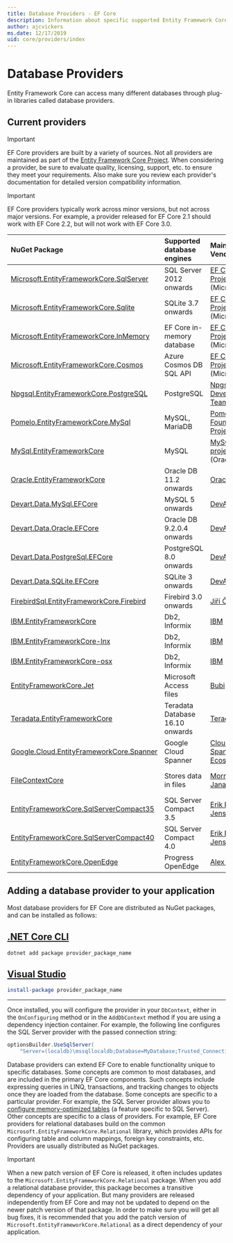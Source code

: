 ```yaml
---
title: Database Providers - EF Core
description: Information about specific supported Entity Framework Core providers and about providers in general
author: ajcvickers
ms.date: 12/17/2019
uid: core/providers/index
---
```


# Database Providers

Entity Framework Core can access many different databases through plug-in libraries called database providers.

## Current providers

> [!IMPORTANT]
> EF Core providers are built by a variety of sources. Not all providers are maintained as part of the [Entity Framework Core Project](https://github.com/dotnet/efcore). When considering a provider, be sure to evaluate quality, licensing, support, etc. to ensure they meet your requirements. Also make sure you review each provider's documentation for detailed version compatibility information.

> [!IMPORTANT]
> EF Core providers typically work across minor versions, but not across major versions. For example, a provider released for EF Core 2.1 should work with EF Core 2.2, but will not work with EF Core 3.0.

| NuGet Package                                                                                                                                                                         | Supported database engines      | Maintainer / Vendor                                                                             | Notes / Requirements                       | Built for version | Useful links                                                                                                                                   |
|:--------------------------------------------------------------------------------------------------------------------------------------------------------------------------------------|:--------------------------------|:------------------------------------------------------------------------------------------------|:-------------------------------------------|:------------------|:-----------------------------------------------------------------------------------------------------------------------------------------------|
| [Microsoft.EntityFrameworkCore.SqlServer](https://www.nuget.org/packages/Microsoft.EntityFrameworkCore.SqlServer)                                                                     | SQL Server 2012 onwards         | [EF Core Project](https://github.com/dotnet/efcore/) (Microsoft)                                |                                            | 6.0               | [docs](xref:core/providers/sql-server/index)                                                                                                   |
| [Microsoft.EntityFrameworkCore.Sqlite](https://www.nuget.org/packages/Microsoft.EntityFrameworkCore.Sqlite)                                                                           | SQLite 3.7 onwards              | [EF Core Project](https://github.com/dotnet/efcore/) (Microsoft)                                |                                            | 6.0               | [docs](xref:core/providers/sqlite/index)                                                                                                       |
| [Microsoft.EntityFrameworkCore.InMemory](https://www.nuget.org/packages/Microsoft.EntityFrameworkCore.InMemory)                                                                       | EF Core in-memory database      | [EF Core Project](https://github.com/dotnet/efcore/) (Microsoft)                                | [Limitations](xref:core/testing/testing-without-the-database#inmemory-provider) | 6.0               | [docs](xref:core/providers/in-memory/index)                                                                                                    |
| [Microsoft.EntityFrameworkCore.Cosmos](https://www.nuget.org/packages/Microsoft.EntityFrameworkCore.Cosmos)                                                                           | Azure Cosmos DB SQL API         | [EF Core Project](https://github.com/dotnet/efcore/) (Microsoft)                                |                                            | 6.0               | [docs](xref:core/providers/cosmos/index)                                                                                                       |
| [Npgsql.EntityFrameworkCore.PostgreSQL](https://www.nuget.org/packages/Npgsql.EntityFrameworkCore.PostgreSQL)                                                                         | PostgreSQL                      | [Npgsql Development Team](https://github.com/npgsql)                                            |                                            | 6.0               | [docs](https://www.npgsql.org/efcore/index.html)                                                                                               |
| [Pomelo.EntityFrameworkCore.MySql](https://www.nuget.org/packages/Pomelo.EntityFrameworkCore.MySql)                                                                                   | MySQL, MariaDB                  | [Pomelo Foundation Project](https://github.com/PomeloFoundation)                                |                                            | 6.0               | [readme](https://github.com/PomeloFoundation/Pomelo.EntityFrameworkCore.MySql/blob/master/README.md)                                           |
| [MySql.EntityFrameworkCore](https://www.nuget.org/packages/MySql.EntityFrameworkCore)                                                                                                 | MySQL                           | [MySQL project](https://dev.mysql.com) (Oracle)                                                 |                                            | 5.0               | [docs](https://dev.mysql.com/doc/connector-net/en/connector-net-entityframework-core.html)                                                     |
| [Oracle.EntityFrameworkCore](https://www.nuget.org/packages/Oracle.EntityFrameworkCore/)                                                                                              | Oracle DB 11.2 onwards          | [Oracle](https://www.oracle.com/technetwork/topics/dotnet/)                                     |                                            | 5.0               | [website](https://www.oracle.com/technetwork/topics/dotnet/)                                                                                   |
| [Devart.Data.MySql.EFCore](https://www.nuget.org/packages/Devart.Data.MySql.EFCore/)                                                                                                  | MySQL 5 onwards                 | [DevArt](https://www.devart.com/)                                                               | Paid                                       | 5.0               | [docs](https://www.devart.com/dotconnect/mysql/docs/)                                                                                          |
| [Devart.Data.Oracle.EFCore](https://www.nuget.org/packages/Devart.Data.Oracle.EFCore/)                                                                                                | Oracle DB 9.2.0.4 onwards       | [DevArt](https://www.devart.com/)                                                               | Paid                                       | 5.0               | [docs](https://www.devart.com/dotconnect/oracle/docs/)                                                                                         |
| [Devart.Data.PostgreSql.EFCore](https://www.nuget.org/packages/Devart.Data.PostgreSql.EFCore/)                                                                                        | PostgreSQL 8.0 onwards          | [DevArt](https://www.devart.com/)                                                               | Paid                                       | 5.0               | [docs](https://www.devart.com/dotconnect/postgresql/docs/)                                                                                     |
| [Devart.Data.SQLite.EFCore](https://www.nuget.org/packages/Devart.Data.SQLite.EFCore/)                                                                                                | SQLite 3 onwards                | [DevArt](https://www.devart.com/)                                                               | Paid                                       | 5.0               | [docs](https://www.devart.com/dotconnect/sqlite/docs/)                                                                                         |
| [FirebirdSql.EntityFrameworkCore.Firebird](https://www.nuget.org/packages/FirebirdSql.EntityFrameworkCore.Firebird/)                                                                  | Firebird 3.0 onwards            | [Jiří Činčura](https://github.com/cincuranet)                                                   |                                            | 5.0               | [docs](https://github.com/FirebirdSQL/NETProvider/blob/master/docs/entity-framework-core.md)                       |
| [IBM.EntityFrameworkCore](https://www.nuget.org/packages/IBM.EntityFrameworkCore)      | Db2, Informix                   | [IBM](https://ibm.com)                                                                          | Paid, Windows                              | 5.0               | [getting started](https://community.ibm.com/community/user/hybriddatamanagement/blogs/michelle-betbadal1/2020/04/29/getting-started-with-ibm-net-provider-for-net-core)                                                           |
| [IBM.EntityFrameworkCore-lnx](https://www.nuget.org/packages/IBM.EntityFrameworkCore-lnx)  | Db2, Informix                   | [IBM](https://ibm.com)                                                                          | Paid, Linux                                | 5.0               | [getting started](https://community.ibm.com/community/user/hybriddatamanagement/blogs/michelle-betbadal1/2020/04/29/getting-started-with-ibm-net-provider-for-net-core)                                                           |
| [IBM.EntityFrameworkCore-osx](https://www.nuget.org/packages/IBM.EntityFrameworkCore-osx)  | Db2, Informix                   | [IBM](https://ibm.com)                                                                          | Paid, macOS                                | 5.0               | [getting started](https://community.ibm.com/community/user/hybriddatamanagement/blogs/michelle-betbadal1/2020/04/29/getting-started-with-ibm-net-provider-for-net-core)                                                           |
| [EntityFrameworkCore.Jet](https://www.nuget.org/packages/EntityFrameworkCore.Jet/)                                                                                                    | Microsoft Access files          | [Bubi](https://github.com/bubibubi)                                                             |                                            | 3.1               | [readme](https://github.com/bubibubi/EntityFrameworkCore.Jet/blob/master/docs/README.md)                                                       |
| [Teradata.EntityFrameworkCore](https://www.nuget.org/packages/Teradata.EntityFrameworkCore/)                                                                                          | Teradata Database 16.10 onwards | [Teradata](https://downloads.teradata.com/download/connectivity/net-data-provider-for-teradata) |                                            | 3.1               | [website](https://www.nuget.org/packages/Teradata.EntityFrameworkCore/)                                                                        |
| [Google.Cloud.EntityFrameworkCore.Spanner](https://github.com/cloudspannerecosystem/dotnet-spanner-entity-framework)                                                                                          | Google Cloud Spanner | [Cloud Spanner Ecosystem](https://github.com/cloudspannerecosystem) |  Currently in preview                         | 3.1               | [tutorial](https://medium.com/google-cloud/google-cloud-spanner-with-entity-framework-core-2ddd16d2b252)                                                                        |
| [FileContextCore](https://www.nuget.org/packages/FileContextCore/)                                                                                                                    | Stores data in files            | [Morris Janatzek](https://github.com/morrisjdev)                                                | For development purposes                   | 3.0               | [readme](https://github.com/morrisjdev/FileContextCore/blob/master/README.md)                                                                  |
| [EntityFrameworkCore.SqlServerCompact35](https://www.nuget.org/packages/EntityFrameworkCore.SqlServerCompact35)                                                                       | SQL Server Compact 3.5          | [Erik Ejlskov Jensen](https://github.com/ErikEJ/)                                               | .NET Framework                             | 2.2               | [wiki](https://github.com/ErikEJ/EntityFramework.SqlServerCompact/wiki/Using-EF-Core-with-SQL-Server-Compact-in-Traditional-.NET-Applications) |
| [EntityFrameworkCore.SqlServerCompact40](https://www.nuget.org/packages/EntityFrameworkCore.SqlServerCompact40)                                                                       | SQL Server Compact 4.0          | [Erik Ejlskov Jensen](https://github.com/ErikEJ/)                                               | .NET Framework                             | 2.2               | [wiki](https://github.com/ErikEJ/EntityFramework.SqlServerCompact/wiki/Using-EF-Core-with-SQL-Server-Compact-in-Traditional-.NET-Applications) |
| [EntityFrameworkCore.OpenEdge](https://www.nuget.org/packages/EntityFrameworkCore.OpenEdge/)                                                                                          | Progress OpenEdge               | [Alex Wiese](https://github.com/alexwiese)                                                      |                                            | 2.1               | [readme](https://github.com/alexwiese/EntityFrameworkCore.OpenEdge/blob/master/README.md)                                                      |

## Adding a database provider to your application

Most database providers for EF Core are distributed as NuGet packages, and can be installed as follows:

## [.NET Core CLI](#tab/dotnet-core-cli)

```dotnetcli
dotnet add package provider_package_name
```

## [Visual Studio](#tab/vs)

```powershell
install-package provider_package_name
```

***

Once installed, you will configure the provider in your `DbContext`, either in the `OnConfiguring` method or in the `AddDbContext` method if you are using a dependency injection container.
For example, the following line configures the SQL Server provider with the passed connection string:

```csharp
optionsBuilder.UseSqlServer(
    "Server=(localdb)\mssqllocaldb;Database=MyDatabase;Trusted_Connection=True;");
```

Database providers can extend EF Core to enable functionality unique to specific databases.
Some concepts are common to most databases, and are included in the primary EF Core components.
Such concepts include expressing queries in LINQ, transactions, and tracking changes to objects once they are loaded from the database.
Some concepts are specific to a particular provider.
For example, the SQL Server provider allows you to [configure memory-optimized tables](xref:core/providers/sql-server/memory-optimized-tables) (a feature specific to SQL Server).
Other concepts are specific to a class of providers.
For example, EF Core providers for relational databases build on the common `Microsoft.EntityFrameworkCore.Relational` library, which provides APIs for configuring table and column mappings, foreign key constraints, etc.
Providers are usually distributed as NuGet packages.

> [!IMPORTANT]
> When a new patch version of EF Core is released, it often includes updates to the `Microsoft.EntityFrameworkCore.Relational` package.
> When you add a relational database provider, this package becomes a transitive dependency of your application.
> But many providers are released independently from EF Core and may not be updated to depend on the newer patch version of that package.
> In order to make sure you will get all bug fixes, it is recommended that you add the patch version of `Microsoft.EntityFrameworkCore.Relational` as a direct dependency of your application.
